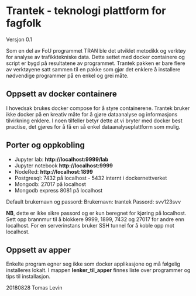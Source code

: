 # Trantek - teknologi plattform for fagfolk

Versjon 0.1

Som en del av FoU programmet TRAN ble det utviklet metodikk og verktøy for analyse av trafikktekniske data. Dette settet med docker containere og script er bygd på resultatene av programmet. Trantek pakken er bare flere av verktøyene satt sammen til en pakke som gjør det enklere å installere nødvendige programmer på en enkel og grei måte.

## Oppsett av docker containere

I hovedsak brukes docker compose for å styre containerene. Trantek bruker ikke docker på en kreativ måte for å gjøre dataanalyse og informasjons tilvirkning enklere. I noen tilfeller betyr dette at vi bryter med docker best practise, det gjøres for å få en så enkel dataanalyseplattform som mulig.

## Porter og oppkobling
- Jupyter lab: **http://localhost:9999/lab**
- Jupyter notebook **http://localhost:9999**
- NodeRed: **http://localhost:1899**
- Postgresql: 7432 på localhost - 5432 internt i dockernettverket
- Mongodb: 27017 på localhost 
- Mongodb express 8081 på localhost

Default brukernavn og passord:
Brukernavn: trantek
Passord: svv123svv

**NB**, dette er ikke sikre passord og er kun beregnet for kjøring på localhost. Sett opp brannmur til å blokkere 9999, 1899, 7432 og 27017 for andre enn localhost. For en serverinstans bruker SSH tunnel for å koble opp mot localhost.

## Oppsett av apper

Enkelte program egner seg ikke som docker applikasjone og må følgelig installeres lokalt. I mappen **lenker_til_apper** finnes liste over programmer og tips til installasjon.

20180828 Tomas Levin